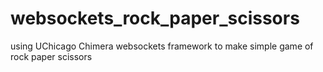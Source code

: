 # websockets_rock_paper_scissors
using UChicago Chimera websockets framework to make simple game of rock paper scissors
